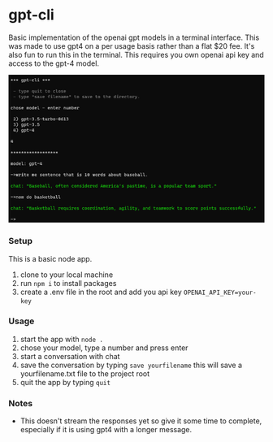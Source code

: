 # gpt-cli

Basic implementation of the openai gpt models in a terminal interface. This was made to use gpt4 on a per usage basis rather than a flat $20 fee. It's also fun to run this in the terminal. This requires you own openai api key and access to the gpt-4 model.

![image of console](https://raw.githubusercontent.com/robertncoomber/gpt4-cli/main/readme-img.png)

### Setup
This is a basic node app.
1) clone to your local machine
2) run `npm i` to install packages
3) create a .env file in the root and add you api key `OPENAI_API_KEY=your-key`

### Usage
1) start the app with `node .`
2) chose your model, type a number and press enter
3) start a conversation with chat
4) save the conversation by typing `save yourfilename` this will save a yourfilename.txt file to the project root 
5) quit the app by typing `quit`

### Notes
- This doesn't stream the responses yet so give it some time to complete, especially if it is using gpt4 with a longer message.
